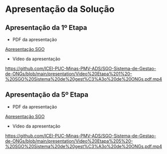 # Apresentação da Solução

## Apresentação da 1º Etapa

- PDF da apresentação

[Apresentação SGO](https://github.com/ICEI-PUC-Minas-PMV-ADS/SGO-Sistema-de-Gestao-de-ONGs/blob/main/presentation/Apresenta%C3%A7%C3%A3o%20Etapa%201%20-%20SGO%20Sistema%20de%20gest%C3%A3o%20de%20ONGs.pdf)

- Vídeo da apresentação

https://github.com/ICEI-PUC-Minas-PMV-ADS/SGO-Sistema-de-Gestao-de-ONGs/blob/main/presentation/Video%20Etapa%201%20-%20SGO%20Sistema%20de%20gest%C3%A3o%20de%20ONGs.pdf.mp4

## Apresentação da 5º Etapa

- PDF da apresentação

[Apresentação SGO](https://github.com/ICEI-PUC-Minas-PMV-ADS/SGO-Sistema-de-Gestao-de-ONGs/blob/main/presentation/Apresenta%C3%A7%C3%A3o%20Etapa%205%20-%20SGO%20Sistema%20de%20gest%C3%A3o%20de%20ONGs.pdf)

- Vídeo da apresentação

https://github.com/ICEI-PUC-Minas-PMV-ADS/SGO-Sistema-de-Gestao-de-ONGs/blob/main/presentation/Video%20Etapa%205%20-%20SGO%20Sistema%20de%20gest%C3%A3o%20de%20ONGs.pdf.mp4
